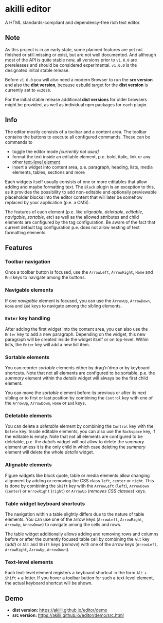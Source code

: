 # akilli editor

A HTML standards-compliant and dependency-free rich text editor.

## Note

As this project is in an early state, some planned features are yet not finished or still missing or exist, but are not well documented. And although most of the API is quite stable now, all versions prior to `v1.0.0` are prereleases and should be considered experimental. `v1.0.0` is the designated initial stable release.

Before `v1.0.0` you will also need a modern Browser to run the **src version** and also the **dist version**, because esbuild target for the **dist version** is currently set to `es2020`. 

For the initial stable release additional **dist versions** for older browsers might be provided, as well as individual npm packages for each plugin. 

## Info

The editor mostly consists of a toolbar and a content area. The toolbar contains the buttons to execute all configured commands. These can be commands to

- toggle the editor mode *[currently not used]*
- format the text inside an editable element, p.e. bold, italic, link or any other [text-level element](https://html.spec.whatwg.org/multipage/text-level-semantics.html)
- insert a widget into content area, p.e. paragraph, heading, lists, media elements, tables, sections and more

Each widgets itself usually consists of one or more editables that allow adding and maybe formatting text. The `Block` plugin is an exception to this, as it provides the possibility to add non-editable and optionally previewable placeholder blocks into the editor content that will later be somehow replaced by your application (p.e. a CMS).

The features of each element (p.e. like *alignable*, *deletable*, *editable*, *navigable*, *sortable*, etc) as well as the allowed attributes and child elements are configured by the tag configuration. Be aware of the fact that current default tag configuration p.e. does not allow nesting of text formatting elements.

## Features

### Toolbar navigation

Once a toolbar button is focused, use the `ArrowLeft`, `ArrowRight`, `Home` and `End` keys to navigate among the buttons.

### Navigable elements

If one *navigable* element is focused, you can use the `ArrowUp`, `ArrowDown`, `Home` and `End` keys to navigate among the sibling elements.

### `Enter` key handling

After adding the first widget into the content area, you can also use the `Enter` key to add a new paragraph. Depending on the widget, this new paragraph will be created inside the widget itself or on top-level. Within lists, the `Enter` key will add a new list item.

### Sortable elements

You can reorder *sortable* elements either by drag'n'drop or by keyboard shortcuts. Note that not all elements are configured to be sortable, p.e. the *summary* element within the *details* widget will always be the first child element.

You can move the *sortable* element before its previous or after its next sibling or to first or last position by combining the `Control` key with one of the `ArrowUp`, `ArrowDown`, `Home` or `End` keys.

### Deletable elements

You can delete a *deletable* element by combining the `Control` key with the `Delete` key. Inside editable elements, you can also use the `Backspace` key, if the editable is empty. Note that not all elements are configured to be deletable, p.e. the *details* widget will not allow to delete the *summary* element unless it is the only child in which case deleting the *summary* element will delete the whole *details* widget.

### Alignable elements

Figure widgets like block quote, table or media elements allow changing alignment by adding or removing the CSS class `left`, `center` or `right`. This is done by combining the `Shift` key with the `ArrowLeft` (`left`), `ArrowDown` (`center`) or `ArrowRight` (`right`) or `ArrowUp` (*removes CSS classes*) keys.

### Table widget keyboard shortcuts

The navigation within a table slightly differs due to the nature of table elements. You can use one of the arrow keys (`ArrowLeft`, `ArrowRight`, `ArrowUp`, `ArrowDown`) to navigate among the cells and rows.

The table widget additionally allows adding and removing rows and columns before or after the currently focused table cell by combining the `Alt` key (*add*) or `Alt` and `Shift` keys (*remove*) with one of the arrow keys (`ArrowLeft`, `ArrowRight`, `ArrowUp`, `ArrowDown`).

### Text-level elements

Each text-level element registers a keyboard shortcut in the form `Alt` + `Shift` + a letter. If you hover a toolbar button for such a text-level element, the actual keyboard shortcut will be shown. 

## Demo

- **dist version:** https://akilli.github.io/editor/demo
- **src version:** https://akilli.github.io/editor/demo/src.html
